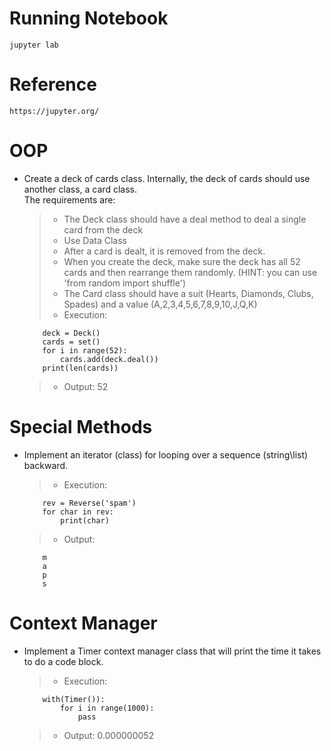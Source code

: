 # **Running Notebook**

`jupyter lab`

# **Reference**

`https://jupyter.org/`


# **OOP**


* Create a deck of cards class.  Internally, the deck of cards should use another class, a card class.  
The requirements are:

    > * The Deck class should have a deal method to deal a single card from the deck
    > * Use Data Class
    > * After a card is dealt, it is removed from the deck.
    > * When you create the deck, make sure the deck has all 52 cards and then rearrange them randomly. (HINT: you can use 'from random import shuffle')
    > * The Card class should have a suit (Hearts, Diamonds, Clubs, Spades) and a value (A,2,3,4,5,6,7,8,9,10,J,Q,K)
    > * Execution:
    ```
        deck = Deck()
        cards = set()
        for i in range(52):
            cards.add(deck.deal())
        print(len(cards))
    ```
    > * Output: 
        52

# **Special Methods**

* Implement an iterator (class) for looping over a sequence (string\list) backward. 
  > * Execution:
  ```
      rev = Reverse('spam')
      for char in rev:
          print(char)
  ```
  > * Output:
  ```
      m
      a
      p
      s
  ```

# **Context Manager**

* Implement a Timer context manager class that will print the time it takes to do a code block. 
  > * Execution:
  ```
      with(Timer()):
          for i in range(1000):
              pass
  ```
  > * Output:
      0.000000052

